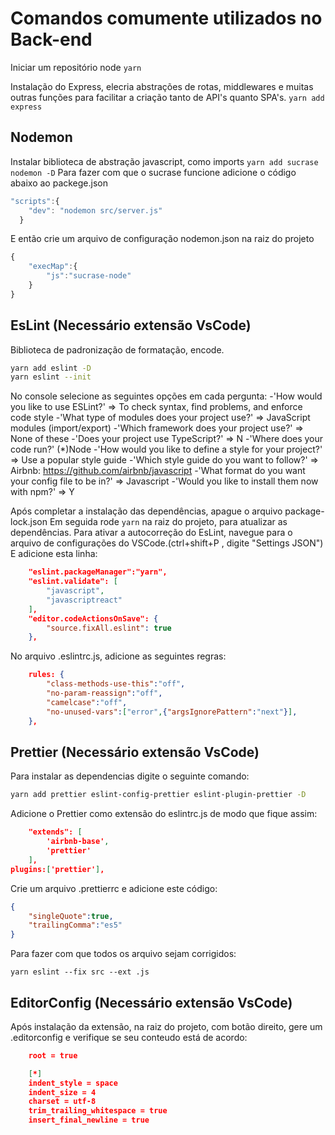 
# Comandos comumente utilizados no Back-end

Iniciar um repositório node
```yarn```

Instalação do Express, elecria abstrações de rotas, middlewares e muitas outras funções para facilitar a criação tanto de API's quanto SPA's.
```yarn add express```

## Nodemon

Instalar biblioteca de abstração javascript, como imports
```yarn add sucrase nodemon -D```
Para fazer com que o sucrase funcione adicione o código abaixo ao packege.json

```javascript
"scripts":{
    "dev": "nodemon src/server.js"
  }
```

E então crie um arquivo de configuração nodemon.json na raiz do projeto

```javascript
{
    "execMap":{
        "js":"sucrase-node"
    }
}
```

## EsLint (Necessário extensão VsCode)

Biblioteca de padronização de formatação, encode.

```bash
yarn add eslint -D
yarn eslint --init
```

No console selecione as seguintes opções em cada pergunta:
-'How would you like to use ESLint?' => To check syntax, find problems, and enforce code style
-'What type of modules does your project use?' => JavaScript modules (import/export)
-'Which framework does your project use?' => None of these
-'Does your project use TypeScript?' => N
-'Where does your code run?' (*)Node
-'How would you like to define a style for your project?' => Use a popular style guide
-'Which style guide do you want to follow?' => Airbnb: <https://github.com/airbnb/javascript>
-'What format do you want your config file to be in?' => Javascript
-'Would you like to install them now with npm?' => Y

Após completar a instalação das dependências, apague o arquivo package-lock.json
Em seguida rode `yarn` na raiz do projeto, para atualizar as dependências.
Para ativar a autocorreção do EsLint, navegue para o arquivo de configurações do VSCode.(ctrl+shift+P , digite "Settings JSON")
E adicione esta linha:

```json
    "eslint.packageManager":"yarn",
    "eslint.validate": [
        "javascript",
        "javascriptreact"
    ],
    "editor.codeActionsOnSave": {
        "source.fixAll.eslint": true
    },
```

No arquivo .eslintrc.js, adicione as seguintes regras:

```json
    rules: {
        "class-methods-use-this":"off",
        "no-param-reassign":"off",
        "camelcase":"off",
        "no-unused-vars":["error",{"argsIgnorePattern":"next"}],
    },
```

## Prettier (Necessário extensão VsCode)

Para instalar as dependencias digite o seguinte comando:

```bash
yarn add prettier eslint-config-prettier eslint-plugin-prettier -D
```

Adicione o Prettier como extensão do eslintrc.js de modo que fique assim:

```json
    "extends": [
        'airbnb-base',
        'prettier'
    ],
plugins:['prettier'],
```

Crie um arquivo .prettierrc e adicione este código:

```json
{
    "singleQuote":true,
    "trailingComma":"es5"
}
```

Para fazer com que todos os arquivo sejam corrigidos:

```yarn eslint --fix src --ext .js```


## EditorConfig (Necessário extensão VsCode)
Após instalação da extensão, na raiz do projeto, com botão direito, gere um .editorconfig e verifique se seu conteudo está de acordo:

```json
    root = true

    [*]
    indent_style = space
    indent_size = 4
    charset = utf-8
    trim_trailing_whitespace = true
    insert_final_newline = true
```
